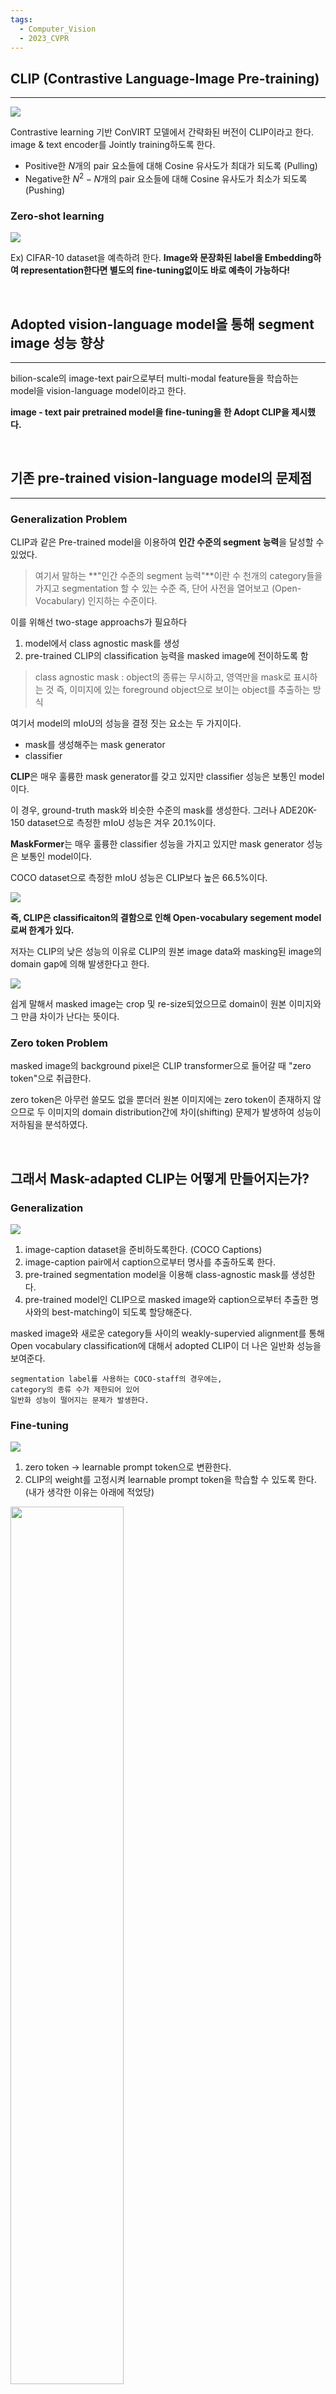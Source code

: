 ```yaml
---
tags:
  - Computer_Vision
  - 2023_CVPR
---
```



## CLIP (Contrastive Language-Image Pre-training)
***
![](https://velog.velcdn.com/images/bottlemin_park/post/613f28fc-8cf4-43f6-a4da-76d0a02805c0/image.png)


Contrastive learning 기반 ConVIRT 모델에서 간략화된 버전이 CLIP이라고 한다.
image & text encoder를 Jointly training하도록 한다.
* Positive한 $N$개의 pair 요소들에 대해 Cosine 유사도가 최대가 되도록 (Pulling)
* Negative한 $N^2-N$개의 pair 요소들에 대해 Cosine 유사도가 최소가 되도록 (Pushing)

### Zero-shot learning
![](https://velog.velcdn.com/images/bottlemin_park/post/6e04a115-d88e-4787-8de3-e3a86b036c6d/image.png)

Ex) CIFAR-10 dataset을 예측하려 한다.
**Image와 문장화된 label을 Embedding하여 representation한다면 별도의 fine-tuning없이도 바로 예측이 가능하다!**

<br>

## Adopted vision-language model을 통해 segment image 성능 향상
***
bilion-scale의 image-text pair으로부터 multi-modal feature들을 학습하는 model을 vision-language model이라고 한다.

**image - text pair pretrained model을 fine-tuning을 한 Adopt CLIP을 제시했다.**

<br>

## 기존 pre-trained vision-language model의 문제점
***
### Generalization Problem

CLIP과 같은 Pre-trained model을 이용하여 **인간 수준의 segment 능력**을 달성할 수 있었다.

>여기서 말하는 **"인간 수준의 segment 능력"**이란 
수 천개의 category들을 가지고 segmentation 할 수 있는 수준 
즉, 단어 사전을 열어보고 (Open-Vocabulary) 인지하는 수준이다.

이를 위해선 two-stage approachs가 필요하다

1. model에서 class agnostic mask를 생성
2. pre-trained CLIP의 classification 능력을 masked image에 전이하도록 함

> class agnostic mask : object의 종류는 무시하고, 영역만을 mask로 표시하는 것
 즉, 이미지에 있는 foreground object으로 보이는 object를 추출하는 방식


여기서 model의 mIoU의 성능을 결정 짓는 요소는 두 가지이다.
 * mask를 생성해주는 mask generator
 * classifier

**CLIP**은 매우 훌륭한 mask generator를 갖고 있지만 classifier 성능은 보통인 model이다.

이 경우, ground-truth mask와 비슷한 수준의 mask를 생성한다. 
그러나 ADE20K-150 dataset으로 측정한 mIoU 성능은 겨우 20.1%이다.

**MaskFormer**는 매우 훌륭한 classifier 성능을 가지고 있지만 mask generator 성능은 보통인 model이다.

COCO dataset으로 측정한 mIoU 성능은 CLIP보다 높은 66.5%이다.

![](https://velog.velcdn.com/images/bottlemin_park/post/a6f98690-6118-4ba0-bb46-02503b44d625/image.png)

**즉, CLIP은 classificaiton의 결함으로 인해 Open-vocabulary segement model로써 한계가 있다.**

저자는 CLIP의 낮은 성능의 이유로 CLIP의 원본 image data와 masking된 image의 domain gap에 의해 발생한다고 한다.

![](https://velog.velcdn.com/images/bottlemin_park/post/27a2855a-d817-491a-be02-f055e2c735a8/image.png)

쉽게 말해서 masked image는 crop 및 re-size되었으므로 domain이 원본 이미지와 그 만큼 차이가 난다는 뜻이다.

### Zero token Problem

masked image의 background pixel은 CLIP transformer으로 들어갈 때 "zero token"으로 취급한다.

zero token은 아무런 쓸모도 없을 뿐더러 원본 이미지에는 
zero token이 존재하지 않으므로 두 이미지의 domain distribution간에 차이(shifting) 문제가 발생하여 성능이 저하됨을 분석하였다.

<br>

## 그래서 Mask-adapted CLIP는 어떻게 만들어지는가?

### Generalization
![](https://velog.velcdn.com/images/bottlemin_park/post/b59107b5-874d-4f87-aae6-0a567eb9a169/image.png)

1. image-caption dataset을 준비하도록한다. (COCO Captions)
2. image-caption pair에서 caption으로부터 명사를 추출하도록 한다.
3. pre-trained segmentation model을 이용해 class-agnostic mask를 생성한다.
4. pre-trained model인 CLIP으로 masked image와 caption으로부터 추출한 명사와의 best-matching이 되도록 할당해준다.

masked image와 새로운 category들 사이의 weakly-supervied alignment를 통해 Open vocabulary classification에 대해서 adopted CLIP이 더 나은 일반화 성능을 보여준다.

~~~
segmentation label를 사용하는 COCO-staff의 경우에는,
category의 종류 수가 제한되어 있어 
일반화 성능이 떨어지는 문제가 발생한다.
~~~

### Fine-tuning

![](https://velog.velcdn.com/images/bottlemin_park/post/ede69158-c27c-44b9-aede-941a785ca217/image.png)

1. zero token $\rightarrow$ learnable prompt token으로 변환한다.
2. CLIP의 weight를 고정시켜 learnable prompt token을 학습할 수 있도록 한다. (내가 생각한 이유는 아래에 적었당)
<img src="https://velog.velcdn.com/images/bottlemin_park/post/6a9cc7f9-e389-4aad-85ab-d34d9bf9938e/image.png" width="60%" height="60%">

이를 통해 masked image의 CLIP 성능이 대폭 증가된다고 한다.


![](https://velog.velcdn.com/images/bottlemin_park/post/c8c2af30-5b18-49e0-b988-568ab1368f9e/image.png)
<img src="https://velog.velcdn.com/images/bottlemin_park/post/62b9c18f-2d9c-411c-ab36-5ef4e24b0b0d/image.png" width="60%" height="60%">

✔️ 제시한 Query에 따라 segmentation이 매우 잘 됨을 확인할 수 있다.
⚠️ 참에 해당하는 카테고리는 Building & Rail인데 예측한 문장은 skyscraper & road
* 의미는 동일하나 엄밀히 틀린 예측에 해당함
이러한 뜻은 비슷하나 다른 단어들을 구별하는 능력에 한계가 있다는 것으로 논문은 마무리를 하였다.
